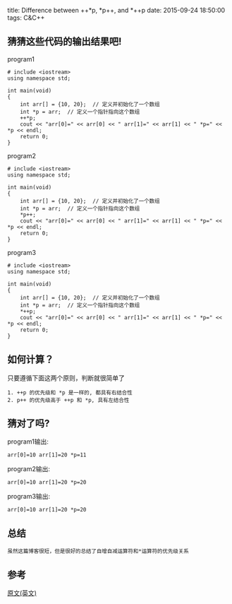 title: Difference between ++*p, *p++, and *++p
date: 2015-09-24 18:50:00
tags: C&C++

## 猜猜这些代码的输出结果吧!
program1

    # include <iostream>
    using namespace std;

    int main(void)
    {
        int arr[] = {10, 20};  // 定义并初始化了一个数组
        int *p = arr;  // 定义一个指针指向这个数组
        ++*p;
        cout << "arr[0]=" << arr[0] << " arr[1]=" << arr[1] << " *p=" << *p << endl;
        return 0;
    }

program2

    # include <iostream>
    using namespace std;

    int main(void)
    {
        int arr[] = {10, 20};  // 定义并初始化了一个数组
        int *p = arr;  // 定义一个指针指向这个数组
        *p++;
        cout << "arr[0]=" << arr[0] << " arr[1]=" << arr[1] << " *p=" << *p << endl;
        return 0;
    }

program3

    # include <iostream>
    using namespace std;

    int main(void)
    {
        int arr[] = {10, 20};  // 定义并初始化了一个数组
        int *p = arr;  // 定义一个指针指向这个数组
        *++p;
        cout << "arr[0]=" << arr[0] << " arr[1]=" << arr[1] << " *p=" << *p << endl;
        return 0;
    }


## 如何计算？
只要遵循下面这两个原则，判断就很简单了

    1. ++p 的优先级和 *p 是一样的, 都具有右结合性
    2. p++ 的优先级高于 ++p 和 *p, 具有左结合性


## 猜对了吗?
program1输出:

    arr[0]=10 arr[1]=20 *p=11

program2输出:

    arr[0]=10 arr[1]=20 *p=20

program3输出:

    arr[0]=10 arr[1]=20 *p=20


## 总结

    虽然这篇博客很短，但是很好的总结了自增自减运算符和*运算符的优先级关系

## 参考
[原文(英文)](www.geeksforgeeks.org/difference-between-p-p-and-p/) <br/>
